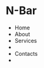 # N-Bar
<!DOCTYPE HTML>
<html>
<head>
  <title> My website navigation bar</title>
  <style>
<link rel "stylesheet" type "text/css"
  ul.navigationbar
        list-style:none;
          margin:0;
            padding:0;
               overflow:hidden;
               background-color:#254;
}
ul.navigationbar li}
   float:left;
   }
   ul.navigationbar li a}
   display:block;
   color:red;
   text-align:center;
   padding:10x12px;
   text-decor:none;
   }
ul.navigationbar li a:hover
   background-color:#254;
   }
   </style>
   </head>


   <ul class="navigationbar">
     <li><ahref="#">Home</a></li>
     <li><ahref="#">About</a></li>
     <li><ahref="#">Services</a><li>
     <li><ahref="#">Contacts</a><li>
     </ul>
     </navigation bar>
     </body>
     </html>